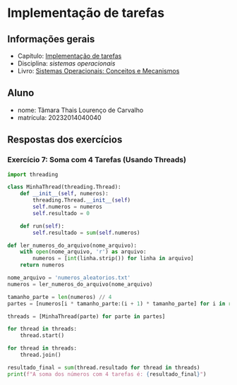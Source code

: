 # Implementação de tarefas

## Informações gerais

- Capítulo: [Implementação de tarefas](https://wiki.inf.ufpr.br/maziero/lib/exe/fetch.php?media=socm:socm-05.pdf)
- Disciplina: *sistemas operacionais*
- Livro: [Sistemas Operacionais: Conceitos e Mecanismos](https://wiki.inf.ufpr.br/maziero/doku.php?id=socm:start)

## Aluno

- nome: Tâmara Thais Lourenço de Carvalho
- matrícula: 20232014040040

## Respostas dos exercícios

### Exercício 7: Soma com 4 Tarefas (Usando Threads)

```python
import threading

class MinhaThread(threading.Thread):
    def __init__(self, numeros):
        threading.Thread.__init__(self)
        self.numeros = numeros
        self.resultado = 0

    def run(self):
        self.resultado = sum(self.numeros)

def ler_numeros_do_arquivo(nome_arquivo):
    with open(nome_arquivo, 'r') as arquivo:
        numeros = [int(linha.strip()) for linha in arquivo]
    return numeros

nome_arquivo = 'numeros_aleatorios.txt'
numeros = ler_numeros_do_arquivo(nome_arquivo)

tamanho_parte = len(numeros) // 4
partes = [numeros[i * tamanho_parte:(i + 1) * tamanho_parte] for i in range(4)]

threads = [MinhaThread(parte) for parte in partes]

for thread in threads:
    thread.start()

for thread in threads:
    thread.join()

resultado_final = sum(thread.resultado for thread in threads)
print(f"A soma dos números com 4 tarefas é: {resultado_final}")
